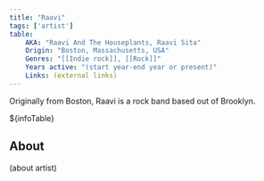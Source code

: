```yaml
---
title: "Raavi"
tags: ['artist']
table:
    AKA: "Raavi And The Houseplants, Raavi Sita"
    Origin: "Boston, Massachusetts, USA"
    Genres: "[[Indie rock]], [[Rock]]"
    Years active: "(start year-end year or present)"
    Links: (external links)
---
```


Originally from Boston, Raavi is a rock band based out of Brooklyn.

${infoTable}

## About
(about artist)